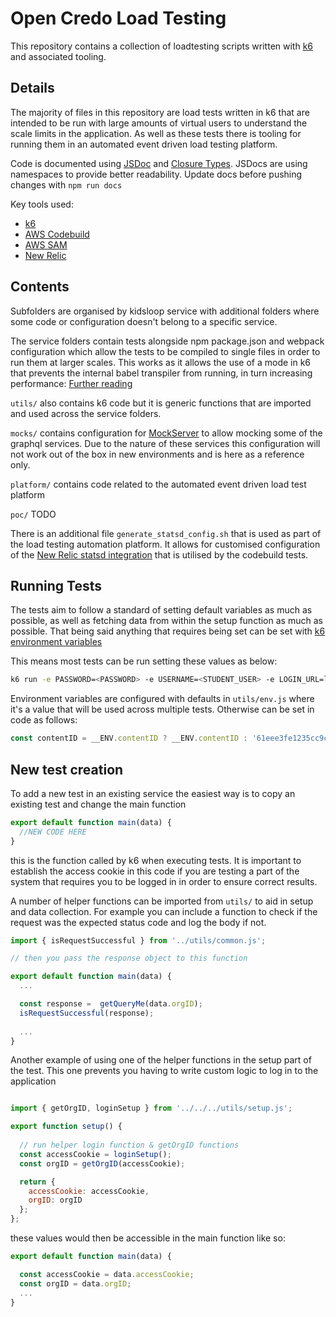 # Open Credo Load Testing

This repository contains a collection of loadtesting scripts written with [k6](https://k6.io/) and associated tooling.

## Details

The majority of files in this repository are load tests written in k6 that are intended to be run with large amounts of virtual users to understand the scale limits in the application. As well as these tests there is tooling for running them in an automated event driven load testing platform.

Code is documented using [JSDoc](https://jsdoc.app/index.html) and [Closure Types](https://github.com/google/closure-compiler/wiki/Types-in-the-Closure-Type-System). JSDocs are using namespaces to provide better readability. Update docs before pushing changes with `npm run docs`

Key tools used:

- [k6](https://k6.io/docs/)
- [AWS Codebuild](https://docs.aws.amazon.com/codebuild/latest/userguide/welcome.html)
- [AWS SAM](https://docs.aws.amazon.com/serverless-application-model/latest/developerguide/what-is-sam.html)
- [New Relic](https://docs.newrelic.com/)

## Contents

Subfolders are organised by kidsloop service with additional folders where some code or configuration doesn't belong to a specific service. 

The service folders contain tests alongside npm package.json and webpack configuration which allow the tests to be compiled to single files in order to run them at larger scales. This works as it allows the use of a mode in k6 that prevents the internal babel transpiler from running, in turn increasing performance: [Further reading](https://k6.io/docs/testing-guides/running-large-tests#compatibility-mode-base)

`utils/` also contains k6 code but it is generic functions that are imported and used across the service folders.

`mocks/` contains configuration for [MockServer](https://www.mock-server.com/) to allow mocking some of the graphql services. Due to the nature of these services this configuration will not work out of the box in new environments and is here as a reference only.

`platform/` contains code related to the automated event driven load test platform

`poc/` TODO

There is an additional file `generate_statsd_config.sh` that is used as part of the load testing automation platform. It allows for customised configuration of the [New Relic statsd integration](https://docs.newrelic.com/docs/infrastructure/host-integrations/host-integrations-list/statsd-monitoring-integration-version-2/) that is utilised by the codebuild tests.

## Running Tests

The tests aim to follow a standard of setting default variables as much as possible, as well as fetching data from within the setup function as much as possible. That being said anything that requires being set can be set with [k6 environment variables](https://k6.io/docs/using-k6/environment-variables/)

This means most tests can be run setting these values as below:
```sh
k6 run -e PASSWORD=<PASSWORD> -e USERNAME=<STUDENT_USER> -e LOGIN_URL=loadtest.kidsloop.live -e APP_URL=kidskube-loadtest.kidsloop.live -e duration=10m -e rate=50 -e vus=50 -e B2C=true kidsloop-user-service/queries/getProfiles.js
```

Environment variables are configured with defaults in `utils/env.js` where it's a value that will be used across multiple tests. Otherwise can be set in code as follows:
```js
const contentID = __ENV.contentID ? __ENV.contentID : '61eee3fe1235cc9c6959e69d';
```

## New test creation

To add a new test in an existing service the easiest way is to copy an existing test and change the main function
```js
export default function main(data) {
  //NEW CODE HERE
}
```
this is the function called by k6 when executing tests. It is important to establish the access cookie in this code if you are testing a part of the system that requires you to be logged in in order to ensure correct results.

A number of helper functions can be imported from `utils/` to aid in setup and data collection. For example you can include a function to check if the request was the expected status code and log the body if not. 

```js
import { isRequestSuccessful } from '../utils/common.js';

// then you pass the response object to this function

export default function main(data) {
  ...

  const response =  getQueryMe(data.orgID);
  isRequestSuccessful(response);
  
  ...
}
```

Another example of using one of the helper functions in the setup part of the test. This one prevents you having to write custom logic to log in to the application

```js

import { getOrgID, loginSetup } from '../../../utils/setup.js';

export function setup() {
  
  // run helper login function & getOrgID functions
  const accessCookie = loginSetup();
  const orgID = getOrgID(accessCookie);

  return {
    accessCookie: accessCookie,
    orgID: orgID
  };
};

```

these values would then be accessible in the main function like so:

```js
export default function main(data) {

  const accessCookie = data.accessCookie;
  const orgID = data.orgID;
  ...
}
```
